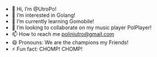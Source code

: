 - 👋 Hi, I’m @UtroPo!
- 👀 I’m interested in Golang!
- 🌱 I’m currently learning Gomobile!
- 💞️ I’m looking to collaborate on my music player PolPlayer!
- 📫 How to reach me poliniutro@gmail.com
- 😄 Pronouns: We are the champions my Friends!
- ⚡ Fun fact: CHOMP! CHOMP!

<!---
UtroPo/UtroPo is a ✨ special ✨ repository because its `README.md` (this file) appears on your GitHub profile.
You can click the Preview link to take a look at your changes.
--->
